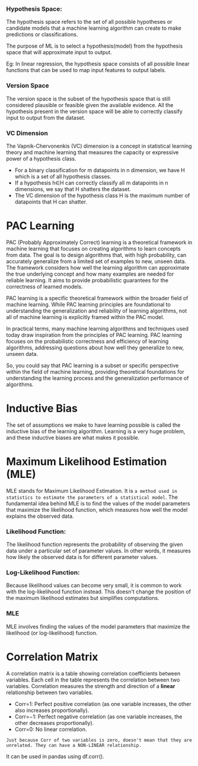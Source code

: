 ### Hypothesis Space:
The hypothesis space refers to the set of all possible hypotheses or candidate models that a machine learning algorithm can create to make predictions or classifications. 

The purpose of ML is to select a hypothesis(model) from the hypothesis space that will approximate input to output.

Eg: In linear regression, the hypothesis space consists of all possible linear functions that can be used to map input features to output labels.

### Version Space
The version space is the subset of the hypothesis space that is still considered plausible or feasible given the available evidence. All the hypothesis present in the version space will be able to correctly classify input to output from the dataset.


### VC Dimension
The Vapnik-Chervonenkis (VC) dimension is a concept in statistical learning theory and machine learning that measures the capacity or expressive power of a hypothesis class. 

- For a binary classification for m datapoints in n dimension, we have H which is a set of all hypothesis classes. 
- If a hypothesis h∈H can correctly classify all m datapoints in n dimensions, we say that H shatters the dataset. 
- The VC dimension of the hypothesis class H is the maximum number of datapoints that H can shatter. 

# PAC Learning
PAC (Probably Approximately Correct) learning is a theoretical framework in machine learning that focuses on creating algorithms to learn concepts from data. The goal is to design algorithms that, with high probability, can accurately generalize from a limited set of examples to new, unseen data. The framework considers how well the learning algorithm can approximate the true underlying concept and how many examples are needed for reliable learning. It aims to provide probabilistic guarantees for the correctness of learned models.

PAC learning is a specific theoretical framework within the broader field of machine learning. While PAC learning principles are foundational to understanding the generalization and reliability of learning algorithms, not all of machine learning is explicitly framed within the PAC model.

In practical terms, many machine learning algorithms and techniques used today draw inspiration from the principles of PAC learning. PAC learning focuses on the probabilistic correctness and efficiency of learning algorithms, addressing questions about how well they generalize to new, unseen data.

So, you could say that PAC learning is a subset or specific perspective within the field of machine learning, providing theoretical foundations for understanding the learning process and the generalization performance of algorithms.

# Inductive Bias
The set of assumptions we make to have learning possible is called the inductive bias of the learning algorithm. Learning is a very huge problem, and these inductive biases are what makes it possible.

# Maximum Likelihood Estimation (MLE)

MLE stands for Maximum Likelihood Estimation. It is `a method used in statistics to estimate the parameters of a statistical model`. The fundamental idea behind MLE is to find the values of the model parameters that maximize the likelihood function, which measures how well the model explains the observed data.

### Likelihood Function:
The likelihood function represents the probability of observing the given data under a particular set of parameter values. In other words, it measures how likely the observed data is for different parameter values.

### Log-Likelihood Function:
Because likelihood values can become very small, it is common to work with the log-likelihood function instead. This doesn't change the position of the maximum likelihood estimates but simplifies computations.

### MLE
MLE involves finding the values of the model parameters that maximize the likelihood (or log-likelihood) function.

# Correlation Matrix
A correlation matrix is a table showing correlation coefficients between variables. Each cell in the table represents the correlation between two variables. Correlation measures the strength and direction of a **linear** relationship between two variables.

- Corr=1: Perfect positive correlation (as one variable increases, the other also increases proportionally).
- Corr=−1: Perfect negative correlation (as one variable increases, the other decreases proportionally).
- Corr=0: No linear correlation.

`Just because Corr of two variables is zero, doesn't mean that they are unrelated. They can have a NON-LINEAR relationship.`

It can be used in pandas using df.corr().

